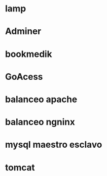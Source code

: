 # lamp



# Adminer

# bookmedik


# GoAcess

# balanceo apache

# balanceo ngninx

# mysql maestro esclavo

# tomcat


